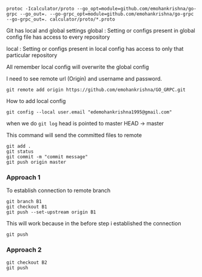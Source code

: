 

```
protoc -Icalculator/proto --go_opt=module=github.com/emohankrishna/go-grpc --go_out=. --go-grpc_opt=module=github.com/emohankrishna/go-grpc --go-grpc_out=. calculator/proto/*.proto

```
Git has local and global settings
global :
    Setting or configs present in global config file has access to every repository

local : 
    Setting or configs present in local config has access to only that particular repository

All remember local config will overwrite the global config

I need to see remote url (Origin) and username and password.

```
git remote add origin https://github.com/emohankrishna/GO_GRPC.git
```

How to add local config
```
git config --local user.email "edemohankrishna1995@gmail.com"
```
when we do `git log` head is pointed to master HEAD -> master

This command will send the committed files to remote
```
git add .
git status
git commit -m "commit message"
git push origin master
```
### Approach 1
To establish connection to remote branch

```
git branch B1
git checkout B1
git push --set-upstream origin B1
```
This will work because in the before step i established the connection
```
git push
```

### Approach 2

```
git checkout B2
git push
```
